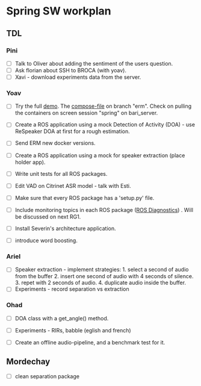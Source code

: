 # Spring SW workplan

## TDL

### Pini

- [ ] Talk to Oliver about adding the sentiment of the users question.
- [ ] Ask florian about SSH to BROCA (with yoav).
- [ ] Xavi - download experiments data from the server.

### Yoav
- [ ] Try the full [demo](https://gitlab.inria.fr/spring/wiki/-/wikis/Robot%20Behavior%20Integration%20Demo%20INRIA). The [compose-file](https://gitlab.inria.fr/spring/dockers/-/blob/erm/docker-compose.yml) on branch "erm". Check on pulling the containers on screen session "spring" on bari_server.
- [ ] Create a ROS application using a mock Detection of Activity (DOA) - use ReSpeaker DOA at first for a rough estimation.
- [ ] Send ERM new docker versions.
- [ ] Create a ROS application using a mock for speaker extraction (place holder app).
- [ ] Write unit tests for all ROS packages.
- [ ] Edit VAD on Citrinet ASR model - talk with Esti.
- [ ] Make sure that every ROS package has a 'setup.py' file.
- [ ] Include monitoring topics in each ROS package ([ROS Diagnostics](http://wiki.ros.org/diagnostics)) . Will be discussed on next RG1.
- [ ] Install Severin's architecture application.
- [ ] introduce word boosting.


### Ariel
- [ ] Speaker extraction - implement strategies:
       1. select a second of audio from the buffer 
       2. insert one second of audio with 4 seconds of silence.
       3. repet with 2 seconds of audio.
       4. duplicate audio inside the buffer.
- [ ] Experiments - record separation vs extraction

### Ohad

- [ ] DOA class with a get_angle() method.
- [ ] Experiments - RIRs, babble (eglish and french)
- [ ] Create an offline audio-pipeline, and a benchmark test for it.


## Mordechay
 - [ ] clean separation package 

